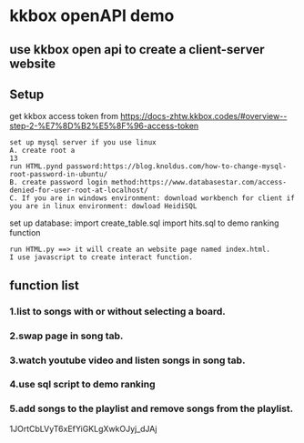 # kkbox openAPI demo
## use kkbox open api to create a client-server website
## Setup
get kkbox access token from https://docs-zhtw.kkbox.codes/#overview--step-2-%E7%8D%B2%E5%8F%96-access-token
```
set up mysql server if you use linux 
A. create root a
13
run HTML.pynd password:https://blog.knoldus.com/how-to-change-mysql-root-password-in-ubuntu/
B. create password login method:https://www.databasestar.com/access-denied-for-user-root-at-localhost/
C. If you are in windows environment: download workbench for client if you are in linux environment: dowload HeidiSQL
```
set up database: import create_table.sql import hits.sql to demo ranking function
```
run HTML.py ==> it will create an website page named index.html.
I use javascript to create interact function. 
```
## function list
### 1.list to songs with or without selecting a board.
### 2.swap page in song tab.
### 3.watch youtube video and listen songs in song tab.
### 4.use sql script to demo ranking
### 5.add songs to the playlist and remove songs from the playlist. 
1JOrtCbLVyT6xEfYiGKLgXwkOJyj_dJAj
